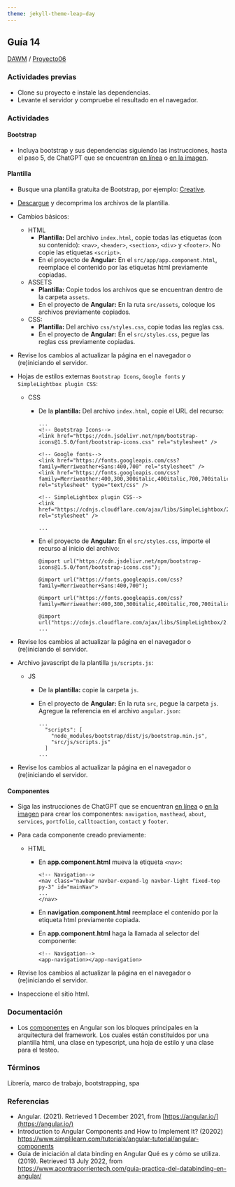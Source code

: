 ```yaml
---
theme: jekyll-theme-leap-day
---
```


## Guía 14

[DAWM](/DAWM/) / [Proyecto06](/DAWM/proyectos/2023/proyecto06)

### Actividades previas

* Clone su proyecto e instale las dependencias.
* Levante el servidor y compruebe el resultado en el navegador.

### Actividades

#### Bootstrap

* Incluya bootstrap y sus dependencias siguiendo las instrucciones, hasta el paso 5, de ChatGPT que se encuentran [en línea](https://chat.openai.com/share/0f0a9f90-bbef-439e-9d58-6fe73941a357) o [en la imagen](chatpgt/guia14-angular-bootstrap.png).

#### Plantilla

* Busque una plantilla gratuita de Bootstrap, por ejemplo: [Creative](https://startbootstrap.com/theme/creative).
* [Descargue](https://github.com/startbootstrap/startbootstrap-creative/archive/gh-pages.zip) y decomprima los archivos de la plantilla.
* Cambios básicos:
	+ HTML
		- **Plantilla:** Del archivo `index.html`, copie todas las etiquetas (con su contenido): `<nav>`, `<header>`, `<section>`, `<div>` y `<footer>`. No copie las etiquetas `<script>`. 
		- En el proyecto de **Angular:** En el `src/app/app.component.html`, reemplace el contenido por las etiquetas html previamente copiadas. 
	+ ASSETS
		- **Plantilla:** Copie todos los archivos que se encuentran dentro de la carpeta `assets`. 
		- En el proyecto de **Angular:** En la ruta `src/assets`, coloque los archivos previamente copiados.
	+ CSS:
		- **Plantilla:** Del archivo `css/styles.css`, copie todas las reglas css.
		- En el proyecto de **Angular:** En el `src/styles.css`, pegue las reglas css previamente copiadas.

* Revise los cambios al actualizar la página en el navegador o (re)iniciando el servidor.

* Hojas de estilos externas `Bootstrap Icons`, `Google fonts` y `SimpleLightbox plugin CSS`:
	+ CSS
		- De la **plantilla:** Del archivo `index.html`, copie el URL del recurso:
		
		  ```
		  ...
		  <!-- Bootstrap Icons-->
		  <link href="https://cdn.jsdelivr.net/npm/bootstrap-icons@1.5.0/font/bootstrap-icons.css" rel="stylesheet" />

		  <!-- Google fonts-->
		  <link href="https://fonts.googleapis.com/css?family=Merriweather+Sans:400,700" rel="stylesheet" />
		  <link href="https://fonts.googleapis.com/css?family=Merriweather:400,300,300italic,400italic,700,700italic" rel="stylesheet" type="text/css" />
		
		  <!-- SimpleLightbox plugin CSS-->
 		  <link href="https://cdnjs.cloudflare.com/ajax/libs/SimpleLightbox/2.1.0/simpleLightbox.min.css" rel="stylesheet" />
		 
		  ...
		  ```

   	    - En el proyecto de **Angular:** En el `src/styles.css`, importe el recurso al inicio del archivo: 

	      ```
		  @import url("https://cdn.jsdelivr.net/npm/bootstrap-icons@1.5.0/font/bootstrap-icons.css");
		 
		  @import url("https://fonts.googleapis.com/css?family=Merriweather+Sans:400,700");
		 
		  @import url("https://fonts.googleapis.com/css?family=Merriweather:400,300,300italic,400italic,700,700italic");
		 
		  @import url("https://cdnjs.cloudflare.com/ajax/libs/SimpleLightbox/2.1.0/simpleLightbox.min.css");
		  ...
		  ```

* Revise los cambios al actualizar la página en el navegador o (re)iniciando el servidor.

* Archivo javascript de la plantilla `js/scripts.js`:
	+ JS
		- De la **plantilla:** copie la carpeta `js`.
		- En el proyecto de **Angular:** En la ruta `src`, pegue la carpeta `js`. Agregue la referencia en el archivo `angular.json`:
		  
		  ```
		  ...
		  	"scripts": [
			  "node_modules/bootstrap/dist/js/bootstrap.min.js",
			  "src/js/scripts.js"
		  	]
	      ...
   	      ```

* Revise los cambios al actualizar la página en el navegador o (re)iniciando el servidor.

#### Componentes

* Siga las instrucciones de ChatGPT que se encuentran [en línea](https://chat.openai.com/share/04b2d3fe-2083-4c15-ad17-d72b3583ba41) o [en la imagen](chatpgt/guia14-angular-components.png) para crear los componentes: `navigation`, `masthead`, `about`, `services`, `portfolio`, `calltoaction`, `contact` y `footer`.

* Para cada componente creado previamente:
	+ HTML
		- En **app.component.html** mueva la etiqueta `<nav>`:

		  ```
		  <!-- Navigation-->
		  <nav class="navbar navbar-expand-lg navbar-light fixed-top py-3" id="mainNav">
		  ...
		  </nav>
		  ```

		- En **navigation.component.html** reemplace el contenido por la etiqueta html previamente copiada.
		
		- En **app.component.html** haga la llamada al selector del componente:

		  ```
		  <!-- Navigation-->
		  <app-navigation></app-navigation>
		  ```

* Revise los cambios al actualizar la página en el navegador o (re)iniciando el servidor.
* Inspeccione el sitio html.

### Documentación
  
* Los [componentes](https://angular.io/guide/component-overview) en Angular son los bloques principales en la arquitectura del framework. Los cuales están constituidos por una plantilla html, una clase en typescript, una hoja de estilo y una clase para el testeo.

### Términos

Librería, marco de trabajo, bootstrapping, spa

### Referencias

* Angular. (2021). Retrieved 1 December 2021, from [https://angular.io/](https://angular.io/)
* Introduction to Angular Components and How to Implement It? (20202) https://www.simplilearn.com/tutorials/angular-tutorial/angular-components
* Guía de iniciación al data binding en Angular Qué es y cómo se utiliza. (2019). Retrieved 13 July 2022, from https://www.acontracorrientech.com/guia-practica-del-databinding-en-angular/